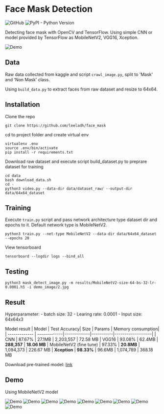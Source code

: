 # Face Mask Detection

![GitHub](https://img.shields.io/github/license/mashape/apistatus.svg)
![PyPI - Python Version](https://img.shields.io/pypi/pyversions/Django.svg)

Detecting face mask with OpenCV and TensorFlow. Using simple CNN or model provided by TensorFlow as MobileNetV2, VGG16, Xception.

![Demo](doc/8.jpg)

## Data

Raw data collected from kaggle and script `crawl_image.py`, split to 'Mask' and 'Non Mask' class.

Using `build_data.py` to extract faces from raw dataset and resize to 64x64.

## Installation

Clone the repo

```
git clone https://github.com/leeladh/face_mask
```
cd to project folder and create virtual env

```
virtualenv .env
source .env/bin/activate
pip install -r requirements.txt
```

Download raw dataset and execute script build_dataset.py to preprare dataset for training
```
cd data
bash download_data.sh
cd -
python3 video.py --data-dir data/dataset_raw/ --output-dir data/64x64_dataset
```
## Training

Execute `train.py` script and pass  network architecture type dataset dir and epochs to it.
Default network type is MobileNetV2.
```
python3 train.py --net-type MobileNetV2 --data-dir data/64x64_dataset --epochs 20
```
View tensorboard
```
tensorboard --logdir logs --bind_all
```
## Testing

```
python3 mask_detect_image.py -m results/MobileNetV2-size-64-bs-32-lr-0.0001.h5 -i demo_image/2.jpg
```

## Result
Hyperparameter: 
    - batch size: 32
    - Learing rate: 0.0001
    - Input size: 64x64x3

Model result
| Model         | Test Accuracy| Size        | Params    | Memory consumption|
| ------------- | -------------|-------------|-----------|-------------------|
| CNN           |  87.67%      | 27.1MB      | 2,203,557 | 72.58 MB
| VGG16         |  93.08%      | 62.4MB      | **288,357**    | **18.06 MB**
| MobileNetV2 (fine tune)  |  97.33%      | **20.8MB**  | 1,094,373 | 226.67 MB
| **Xception**  | **98.33%**   | 96.6MB      | 1,074,789 | 368.18 MB

Download pre-trained model: [link](https://drive.google.com/u/0/uc?id=1fvoIX1cz3O8yF3VNfneoM0AK7bR5ok7T&export=download)

## Demo

Using MobileNetV2 model

![Demo](doc/1.jpg)
![Demo](doc/2.jpg)
![Demo](doc/3.jpg)
![Demo](doc/4.jpg)
![Demo](doc/5.jpg)
![Demo](doc/6.jpg)
![Demo](doc/8.jpg)
![Demo](doc/9.jpg)
![Demo](doc/10.jpg)

